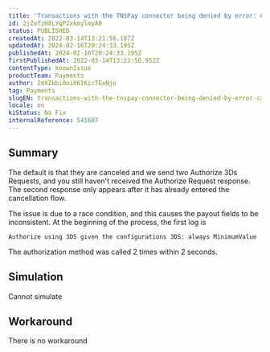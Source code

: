 ```yaml
---
title: 'Transactions with the TNSPay connector being denied by error: Card not ENROLLED in 3DS'
id: 2jZefzH8LYqPJxkmylmyA0
status: PUBLISHED
createdAt: 2022-03-14T13:21:56.187Z
updatedAt: 2024-02-16T20:24:33.195Z
publishedAt: 2024-02-16T20:24:33.195Z
firstPublishedAt: 2022-03-14T13:21:56.952Z
contentType: knownIssue
productTeam: Payments
author: 2mXZkbi0oi061KicTExNjo
tag: Payments
slugEN: transactions-with-the-tnspay-connector-being-denied-by-error-card-not-enrolled-in-3ds
locale: en
kiStatus: No Fix
internalReference: 541687
---
```


## Summary


The default is that they are canceled and we send two Authorize 3Ds Requests, and you still haven't received the Authorize Request response.
The second response only appears after it has already entered the cancellation flow.

The issue is due to a race condition, and this causes the payout fields to be inconsistent.
At the beginning of the process, the first log is

`Authorize using 3DS given the configurations 3DS: always MinimumValue`

The authorization method was called 2 times within 2 seconds.


##

## Simulation


Cannot simulate


##

## Workaround


There is no workaround

